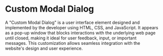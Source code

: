 # Custom Modal Dialog

A "Custom Modal Dialog" is a user interface element designed and implemented by the developer using HTML, CSS, and JavaScript. 
It appears as a pop-up window that blocks interactions with the underlying web page until closed, making it ideal for user feedback, input, or important messages. 
This customization allows seamless integration with the website's design and user experience.
